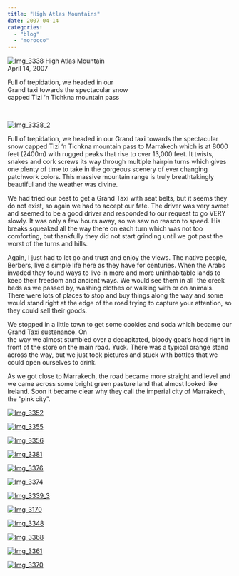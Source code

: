 ```yaml
---
title: "High Atlas Mountains"
date: 2007-04-14
categories: 
  - "blog"
  - "morocco"
---
```


[](https://pub-ac94b3f306b24c0dba4238943c97f2e1.r2.dev/photos/uncategorized/2008/03/25/img_3339.png)

[![Img_3338](https://pub-ac94b3f306b24c0dba4238943c97f2e1.r2.dev/soultravelers3/images/2008/03/25/img_3338.png "Img_3338")](https://pub-ac94b3f306b24c0dba4238943c97f2e1.r2.dev/photos/uncategorized/2008/03/25/img_3338.png) High Atlas Mountain  
April 14, 2007

Full of trepidation, we headed in our  
Grand taxi towards the spectacular snow  
capped Tizi ‘n Tichkna mountain pass

<!--more-->

 [](https://pub-ac94b3f306b24c0dba4238943c97f2e1.r2.dev/photos/uncategorized/2008/03/25/img_3339_2.png)

[![Img_3338_2](https://pub-ac94b3f306b24c0dba4238943c97f2e1.r2.dev/soultravelers3/images/2008/03/25/img_3338_2.png "Img_3338_2")](https://pub-ac94b3f306b24c0dba4238943c97f2e1.r2.dev/photos/uncategorized/2008/03/25/img_3338_2.png)

Full of trepidation, we headed in our Grand taxi towards the spectacular snow capped Tizi ‘n Tichkna mountain pass to Marrakech which is at 8000 feet (2400m) with rugged peaks that rise to over 13,000 feet. It twists, snakes and cork screws its way through multiple hairpin turns which gives one plenty of time to take in the gorgeous scenery of ever changing patchwork colors. This massive mountain range is truly breathtakingly beautiful and the weather was divine.

We had tried our best to get a Grand Taxi with seat belts, but it seems they do not exist, so again we had to accept our fate. The driver was very sweet and seemed to be a good driver and responded to our request to go VERY slowly. It was only a few hours away, so we saw no reason to speed. His breaks squeaked all the way there on each turn which was not too comforting, but thankfully they did not start grinding until we got past the worst of the turns and hills.

Again, I just had to let go and trust and enjoy the views. The native people, Berbers, live a simple life here as they have for centuries. When the Arabs invaded they found ways to live in more and more uninhabitable lands to keep their freedom and ancient ways. We would see them in all  the creek beds as we passed by, washing clothes or walking with or on animals. There were lots of places to stop and buy things along the way and some would stand right at the edge of the road trying to capture your attention, so they could sell their goods.

We stopped in a little town to get some cookies and soda which became our Grand Taxi sustenance. On  
the way we almost stumbled over a decapitated, bloody goat’s head right in front of the store on the main road. Yuck. There was a typical orange stand across the way, but we just took pictures and stuck with bottles that we could open ourselves to drink.

As we got close to Marrakech, the road became more straight and level and we came across some bright green pasture land that almost looked like Ireland. Soon it became clear why they call the imperial city of Marrakech, the “pink city”.

[![Img_3352](https://pub-ac94b3f306b24c0dba4238943c97f2e1.r2.dev/soultravelers3/images/2008/03/25/img_3352.png "Img_3352")](https://pub-ac94b3f306b24c0dba4238943c97f2e1.r2.dev/photos/uncategorized/2008/03/25/img_3352.png)

[![Img_3355](https://pub-ac94b3f306b24c0dba4238943c97f2e1.r2.dev/soultravelers3/images/2008/03/25/img_3355.png "Img_3355")](https://pub-ac94b3f306b24c0dba4238943c97f2e1.r2.dev/photos/uncategorized/2008/03/25/img_3355.png)

[![Img_3356](https://pub-ac94b3f306b24c0dba4238943c97f2e1.r2.dev/soultravelers3/images/2008/03/25/img_3356.png "Img_3356")](https://pub-ac94b3f306b24c0dba4238943c97f2e1.r2.dev/photos/uncategorized/2008/03/25/img_3356.png)

[![Img_3381](https://pub-ac94b3f306b24c0dba4238943c97f2e1.r2.dev/soultravelers3/images/2008/03/25/img_3381.png "Img_3381")](https://pub-ac94b3f306b24c0dba4238943c97f2e1.r2.dev/photos/uncategorized/2008/03/25/img_3381.png)

[![Img_3376](https://pub-ac94b3f306b24c0dba4238943c97f2e1.r2.dev/soultravelers3/images/2008/03/25/img_3376.png "Img_3376")](https://pub-ac94b3f306b24c0dba4238943c97f2e1.r2.dev/photos/uncategorized/2008/03/25/img_3376.png)

[![Img_3374](https://pub-ac94b3f306b24c0dba4238943c97f2e1.r2.dev/soultravelers3/images/2008/03/25/img_3374.png "Img_3374")](https://pub-ac94b3f306b24c0dba4238943c97f2e1.r2.dev/photos/uncategorized/2008/03/25/img_3374.png)  

[![Img_3339_3](https://pub-ac94b3f306b24c0dba4238943c97f2e1.r2.dev/soultravelers3/images/2008/03/25/img_3339_3.png "Img_3339_3")](https://pub-ac94b3f306b24c0dba4238943c97f2e1.r2.dev/photos/uncategorized/2008/03/25/img_3339_3.png)

[![Img_3170](https://pub-ac94b3f306b24c0dba4238943c97f2e1.r2.dev/soultravelers3/images/2008/03/25/img_3170.png "Img_3170")](https://pub-ac94b3f306b24c0dba4238943c97f2e1.r2.dev/photos/uncategorized/2008/03/25/img_3170.png)

[![Img_3348](https://pub-ac94b3f306b24c0dba4238943c97f2e1.r2.dev/soultravelers3/images/2008/03/25/img_3348.png "Img_3348")](https://pub-ac94b3f306b24c0dba4238943c97f2e1.r2.dev/photos/uncategorized/2008/03/25/img_3348.png)

[![Img_3368](https://pub-ac94b3f306b24c0dba4238943c97f2e1.r2.dev/soultravelers3/images/2008/03/25/img_3368.png "Img_3368")](https://pub-ac94b3f306b24c0dba4238943c97f2e1.r2.dev/photos/uncategorized/2008/03/25/img_3368.png)

[![Img_3361](https://pub-ac94b3f306b24c0dba4238943c97f2e1.r2.dev/soultravelers3/images/2008/03/25/img_3361.png "Img_3361")](https://pub-ac94b3f306b24c0dba4238943c97f2e1.r2.dev/photos/uncategorized/2008/03/25/img_3361.png)

[![Img_3370](https://pub-ac94b3f306b24c0dba4238943c97f2e1.r2.dev/soultravelers3/images/2008/03/25/img_3370.png "Img_3370")](https://pub-ac94b3f306b24c0dba4238943c97f2e1.r2.dev/photos/uncategorized/2008/03/25/img_3370.png)
